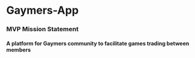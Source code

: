 # Gaymers-App

### MVP Mission Statement

#### A platform for Gaymers community to facilitate games trading between members

